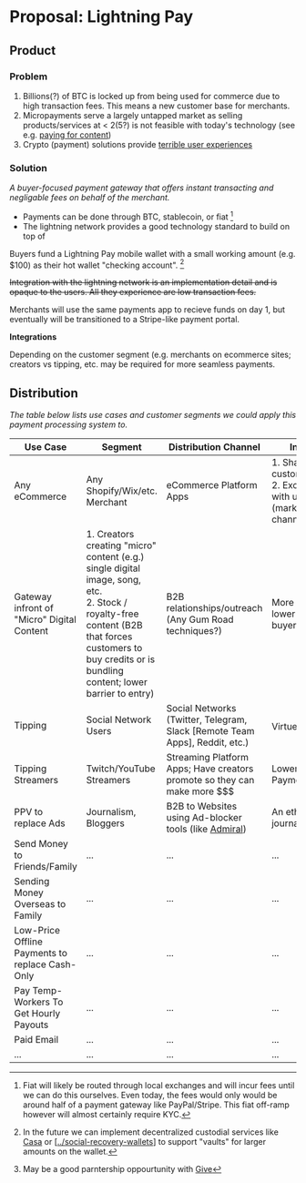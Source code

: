 # Proposal: Lightning Pay

## Product

### Problem

1. Billions(?) of BTC is locked up from being used for commerce due to high transaction fees. This means a new customer base for merchants.
2. Micropayments serve a largely untapped market as selling products/services at < $2 ($5?) is not feasible with today's technology (see e.g. [paying for content](http://transcopyright.org/hcoinRemarks-D28.html))
3. Crypto (payment) solutions provide [terrible user experiences](https://twitter.com/awilkinson/status/1379079069728350209?s=20)

### Solution

_A buyer-focused payment gateway that offers instant transacting and negligable fees on behalf of the merchant._

* Payments can be done through BTC, stablecoin, or fiat [^1]
* The lightning network provides a good technology standard to build on top of

Buyers fund a Lightning Pay mobile wallet with a small working amount (e.g. $100) as their hot wallet "checking account". [^2]

~~Integration with the lightning network is an implementation detail and is opaque to the users. All they experience are low transaction fees.~~

Merchants will use the same payments app to recieve funds on day 1, but eventually will be transitioned to a Stripe-like payment portal.

**Integrations**

Depending on the customer segment (e.g. merchants on ecommerce sites; creators vs tipping, etc. may be required for more seamless payments.

## Distribution

_The table below lists use cases and customer segments we could apply this payment processing system to._

Use Case | Segment | Distribution Channel | Incentivize Usage
---|---|---|---
Any eCommerce | Any Shopify/Wix/etc. Merchant | eCommerce Platform Apps | 1. Share cost savings with customers<br>2. Exclusive deals/promos with users (marketing/communication channel a la Shop App)
Gateway infront of "Micro" Digital Content | 1. Creators creating "micro" content (e.g.) single digital image, song, etc.<br>2. Stock / royalty-free content (B2B that forces customers to buy credits or is bundling content; lower barrier to entry) | B2B relationships/outreach (Any Gum Road techniques?) | More sales for merchants, lower barrier to entry for buyers
Tipping | Social Network Users | Social Networks (Twitter, Telegram, Slack [Remote Team Apps], Reddit, etc.) | Virtue Signalling[^6]
Tipping Streamers | Twitch/YouTube Streamers | Streaming Platform Apps; Have creators promote so they can make more $$$ | Lower Fees, Smaller Payments
PPV to replace Ads | Journalism, Bloggers | B2B to Websites using Ad-blocker tools (like [Admiral](https://www.getadmiral.com/)) | An ethical way to support journalism
Send Money to Friends/Family | ... | ... | ...
Sending Money Overseas to Family | ... | ... | ...
Low-Price Offline Payments to replace Cash-Only | ... | ... | ...
Pay Temp-Workers To Get Hourly Payouts | ... | ... | ...
Paid Email | ... | ... | ...
... | ... | ... | ...

[^1]: Fiat will likely be routed through local exchanges and will incur fees until we can do this ourselves. Even today, the fees would only would be around half of a payment gateway like PayPal/Stripe. This fiat off-ramp however will almost certainly require KYC.

[^2]: In the future we can implement decentralized custodial services like [Casa](https://keys.casa/) or [[../social-recovery-wallets]] to support "vaults" for larger amounts on the wallet.

[^3]: Among other technologies Multi-Path Payments (MPPs) will likely be at the core of this (see [[../lightning-network-liquidity]] for more info)

[^4]: Top-up can be implemented via "Splicing" (see [[../lightning-network-liquidity]])

[^5]: A liquidity "marketplace" a la [Lightning Labs Pool](https://lightning.engineering/pool/) ([CoinDesk Article](https://www.coindesk.com/lightning-network-liquidity-pool-surprising-mix)) is perhaps a more scalable approach to implement liquidity and in-line with the ethos of the Bitcoin.

[^6]: May be a good parntership oppourtunity with [Give](https://withgive.com)

[//begin]: # "Autogenerated link references for markdown compatibility"
[../social-recovery-wallets]: ../social-recovery-wallets "Social Recovery Wallets"
[../lightning-network-liquidity]: ../lightning-network-liquidity "Lightning Network Liquidity"
[//end]: # "Autogenerated link references"
